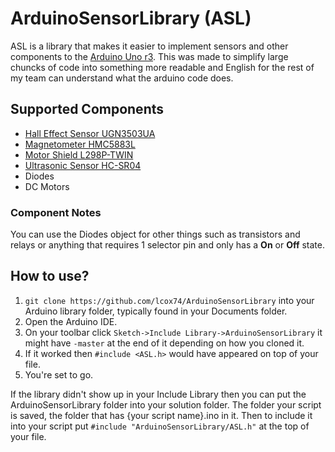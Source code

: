# ArduinoSensorLibrary (ASL)
ASL is a library that makes it easier to implement sensors and other components to the [Arduino Uno r3](https://store.arduino.cc/usa/arduino-uno-rev3). This was made to simplify large chuncks of code into something more readable and English for the rest of my team can understand what the arduino code does.

## Supported Components
- [Hall Effect Sensor UGN3503UA](https://www.jaycar.com.au/medias/sys_master/images/9229136101406/ZD1902-dataSheetMain.pdf)
- [Magnetometer HMC5883L](https://cdn-shop.adafruit.com/datasheets/HMC5883L_3-Axis_Digital_Compass_IC.pdf)
- [Motor Shield L298P-TWIN](http://image.dfrobot.com/image/data/DRI0009/L298N%20datasheet.pdf)
- [Ultrasonic Sensor HC-SR04](https://www.electroschematics.com/wp-content/uploads/2013/07/HCSR04-datasheet-version-1.pdf)
- Diodes
- DC Motors

### Component Notes
You can use the Diodes object for other things such as transistors and relays or anything that requires 1 selector pin and only has a **On** or **Off** state.

## How to use?
1. `git clone https://github.com/lcox74/ArduinoSensorLibrary` into your Arduino library folder, typically found in your Documents folder.
2. Open the Arduino IDE.
3. On your toolbar click `Sketch->Include Library->ArduinoSensorLibrary` it might have `-master` at the end of it depending on how you cloned it.
4. If it worked then `#include <ASL.h>` would have appeared on top of your file.
5. You're set to go.

If the library didn't show up in your Include Library then you can put the ArduinoSensorLibrary folder into your solution folder. The folder your script is saved, the folder that has {your script name}.ino in it. Then to include it into your script put `#include "ArduinoSensorLibrary/ASL.h"` at the top of your file.
